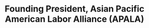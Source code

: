 ---
name: "Kent Wong"
title: "Founding President, Asian Pacific American Labor Alliance (APALA)"
comments: "I am blessed to have known you Bella, and your amazing family, for almost 30 years. I have always liked your name, because it describes your spirit, character, and inner and outer beauty. You have a warm smile that lights up a room."
---